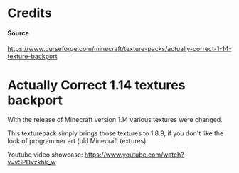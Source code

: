 # Credits

#### Source

https://www.curseforge.com/minecraft/texture-packs/actually-correct-1-14-texture-backport

# Actually Correct 1.14 textures backport

With the release of Minecraft version 1.14 various textures were changed.

This texturepack simply brings those textures to 1.8.9, if you don't like the look of programmer art (old Minecraft textures).

<!---
id like to change the second part too but im not sure how to go about that)
--->

Youtube video showcase: https://www.youtube.com/watch?v=vSPDvzkhk_w
